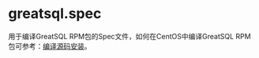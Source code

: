 # greatsql.spec

用于编译GreatSQL RPM包的Spec文件，如何在CentOS中编译GreatSQL RPM包可参考：[编译源码安装](https://greatsql.cn/docs/4-install-guide/6-install-with-source-code.html)。
